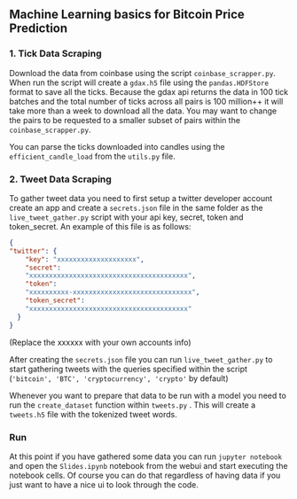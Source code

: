 ## Machine Learning basics for Bitcoin Price Prediction

### 1. Tick Data Scraping

Download the data from coinbase using the script `coinbase_scrapper.py`. When run the script will create a `gdax.h5` file using the `pandas.HDFStore` format to save all the ticks. Because the gdax api returns the data in 100 tick batches and the total number of ticks across all pairs is 100 million++ it will take more than a week to download all the data. You may want to change the pairs to be requested to a smaller subset of pairs within the `coinbase_scrapper.py`.

You can parse the ticks downloaded into candles using the `efficient_candle_load` from the `utils.py` file.

### 2. Tweet Data Scraping

To gather tweet data you need to first setup a twitter developer account create an app and create a `secrets.json` file in the same folder as the `live_tweet_gather.py` script with your api key, secret, token and token_secret. An example of this file is as follows:

```json
{
"twitter": {
    "key": "xxxxxxxxxxxxxxxxxxxx",
    "secret": 
    "xxxxxxxxxxxxxxxxxxxxxxxxxxxxxxxxxxxxxxxx",
    "token": 
    "xxxxxxxxxx-xxxxxxxxxxxxxxxxxxxxxxxxxxxxxx",
    "token_secret": 
    "xxxxxxxxxxxxxxxxxxxxxxxxxxxxxxxxxxxxxxxx"
  }
}
```

(Replace the xxxxxx with your own accounts info)

After creating the `secrets.json` file you can run `live_tweet_gather.py` to start gathering tweets with the queries specified within the script (`'bitcoin', 'BTC', 'cryptocurrency', 'crypto'` by default)

Whenever you want to prepare that data to be run with a model you need to run the `create_dataset` function within `tweets.py` . This will create a `tweets.h5` file with the tokenized tweet words.

### Run

At this point if you have gathered some data you can run `jupyter notebook` and open the `Slides.ipynb` notebook from the webui and start executing the notebook cells. Of course you can do that regardless of having data if you just want to have a nice ui to look through the code.






